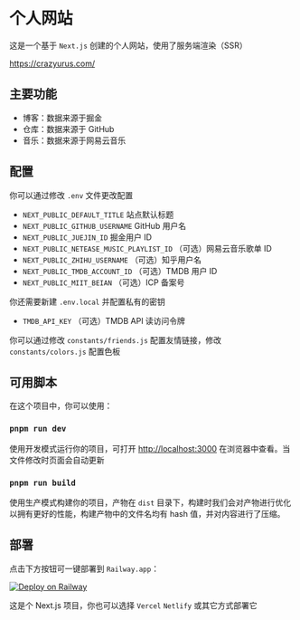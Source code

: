 # 个人网站

这是一个基于 `Next.js` 创建的个人网站，使用了服务端渲染（SSR）

https://crazyurus.com/

## 主要功能

- 博客：数据来源于掘金
- 仓库：数据来源于 GitHub
- 音乐：数据来源于网易云音乐

## 配置

你可以通过修改 `.env` 文件更改配置

- `NEXT_PUBLIC_DEFAULT_TITLE` 站点默认标题
- `NEXT_PUBLIC_GITHUB_USERNAME` GitHub 用户名
- `NEXT_PUBLIC_JUEJIN_ID` 掘金用户 ID
- `NEXT_PUBLIC_NETEASE_MUSIC_PLAYLIST_ID` （可选）网易云音乐歌单 ID
- `NEXT_PUBLIC_ZHIHU_USERNAME` （可选）知乎用户名
- `NEXT_PUBLIC_TMDB_ACCOUNT_ID` （可选）TMDB 用户 ID
- `NEXT_PUBLIC_MIIT_BEIAN` （可选）ICP 备案号

你还需要新建 `.env.local` 并配置私有的密钥

- `TMDB_API_KEY` （可选）TMDB API 读访问令牌

你可以通过修改 `constants/friends.js` 配置友情链接，修改 `constants/colors.js` 配置色板

## 可用脚本

在这个项目中，你可以使用：

### `pnpm run dev`

使用开发模式运行你的项目，可打开 [http://localhost:3000](http://localhost:3000) 在浏览器中查看。当文件修改时页面会自动更新

### `pnpm run build`

使用生产模式构建你的项目，产物在 `dist` 目录下，构建时我们会对产物进行优化以拥有更好的性能，构建产物中的文件名均有 hash 值，并对内容进行了压缩。

## 部署

点击下方按钮可一键部署到 `Railway.app`：

[![Deploy on Railway](https://railway.app/button.svg)](https://railway.app/template/qQTCSA?referralCode=ds7amN)

这是个 Next.js 项目，你也可以选择 `Vercel` `Netlify` 或其它方式部署它

